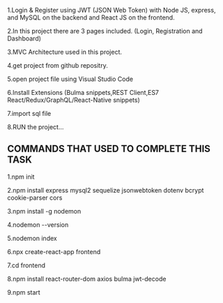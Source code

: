 1.Login & Register using JWT (JSON Web Token) with Node JS, express, and MySQL on the backend and React JS on the frontend.

2.In this project there are 3 pages included.
(Login, Registration and Dashboard)

3.MVC Architecture used in this project.

4.get project from github repositry.
 
5.open project file using Visual Studio Code

6.Install Extensions (Bulma snippets,REST Client,ES7 React/Redux/GraphQL/React-Native snippets)

7.import sql file

8.RUN the project...


COMMANDS THAT USED TO COMPLETE THIS TASK
-----------------------------------------
1.npm init

2.npm install express mysql2 sequelize jsonwebtoken dotenv bcrypt cookie-parser cors

3.npm install -g nodemon

4.nodemon --version

5.nodemon index

6.npx create-react-app frontend

7.cd frontend

8.npm install react-router-dom axios bulma jwt-decode

9.npm start 
